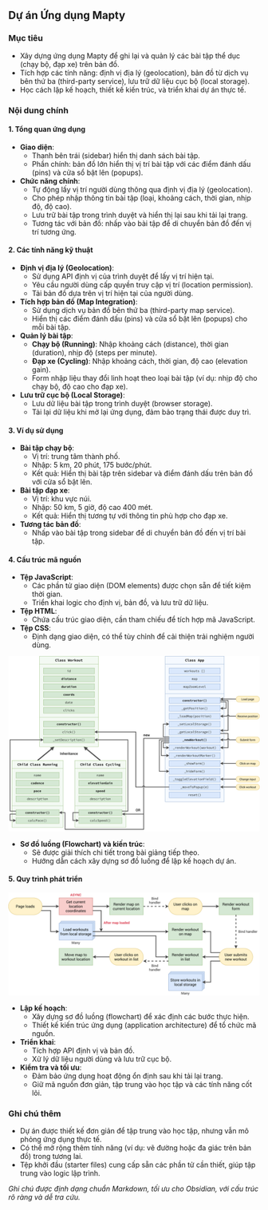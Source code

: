 ## Dự án Ứng dụng Mapty

### Mục tiêu

- Xây dựng ứng dụng Mapty để ghi lại và quản lý các bài tập thể dục (chạy bộ, đạp xe) trên bản đồ.
- Tích hợp các tính năng: định vị địa lý (geolocation), bản đồ từ dịch vụ bên thứ ba (third-party service), lưu trữ dữ liệu cục bộ (local storage).
- Học cách lập kế hoạch, thiết kế kiến trúc, và triển khai dự án thực tế.

### Nội dung chính

#### 1. Tổng quan ứng dụng

- **Giao diện**:
  - Thanh bên trái (sidebar) hiển thị danh sách bài tập.
  - Phần chính: bản đồ lớn hiển thị vị trí bài tập với các điểm đánh dấu (pins) và cửa sổ bật lên (popups).
- **Chức năng chính**:
  - Tự động lấy vị trí người dùng thông qua định vị địa lý (geolocation).
  - Cho phép nhập thông tin bài tập (loại, khoảng cách, thời gian, nhịp độ, độ cao).
  - Lưu trữ bài tập trong trình duyệt và hiển thị lại sau khi tải lại trang.
  - Tương tác với bản đồ: nhấp vào bài tập để di chuyển bản đồ đến vị trí tương ứng.

#### 2. Các tính năng kỹ thuật

- **Định vị địa lý (Geolocation)**:
  - Sử dụng API định vị của trình duyệt để lấy vị trí hiện tại.
  - Yêu cầu người dùng cấp quyền truy cập vị trí (location permission).
  - Tải bản đồ dựa trên vị trí hiện tại của người dùng.
- **Tích hợp bản đồ (Map Integration)**:
  - Sử dụng dịch vụ bản đồ bên thứ ba (third-party map service).
  - Hiển thị các điểm đánh dấu (pins) và cửa sổ bật lên (popups) cho mỗi bài tập.
- **Quản lý bài tập**:
  - **Chạy bộ (Running)**: Nhập khoảng cách (distance), thời gian (duration), nhịp độ (steps per minute).
  - **Đạp xe (Cycling)**: Nhập khoảng cách, thời gian, độ cao (elevation gain).
  - Form nhập liệu thay đổi linh hoạt theo loại bài tập (ví dụ: nhịp độ cho chạy bộ, độ cao cho đạp xe).
- **Lưu trữ cục bộ (Local Storage)**:
  - Lưu dữ liệu bài tập trong trình duyệt (browser storage).
  - Tải lại dữ liệu khi mở lại ứng dụng, đảm bảo trạng thái được duy trì.

#### 3. Ví dụ sử dụng

- **Bài tập chạy bộ**:
  - Vị trí: trung tâm thành phố.
  - Nhập: 5 km, 20 phút, 175 bước/phút.
  - Kết quả: Hiển thị bài tập trên sidebar và điểm đánh dấu trên bản đồ với cửa sổ bật lên.
- **Bài tập đạp xe**:
  - Vị trí: khu vực núi.
  - Nhập: 50 km, 5 giờ, độ cao 400 mét.
  - Kết quả: Hiển thị tương tự với thông tin phù hợp cho đạp xe.
- **Tương tác bản đồ**:
  - Nhấp vào bài tập trong sidebar để di chuyển bản đồ đến vị trí bài tập.

#### 4. Cấu trúc mã nguồn

- **Tệp JavaScript**:
  - Các phần tử giao diện (DOM elements) được chọn sẵn để tiết kiệm thời gian.
  - Triển khai logic cho định vị, bản đồ, và lưu trữ dữ liệu.
- **Tệp HTML**:
  - Chứa cấu trúc giao diện, cần tham chiếu để tích hợp mã JavaScript.
- **Tệp CSS**:
  - Định dạng giao diện, có thể tùy chỉnh để cải thiện trải nghiệm người dùng.

![Architecture](/JS-MaptyApp/Mapty-architecture-final.png)

- **Sơ đồ luồng (Flowchart) và kiến trúc**:
  - Sẽ được giải thích chi tiết trong bài giảng tiếp theo.
  - Hướng dẫn cách xây dựng sơ đồ luồng để lập kế hoạch dự án.

#### 5. Quy trình phát triển

![flowchart](/JS-MaptyApp/Mapty-flowchart.png)

- **Lập kế hoạch**:
  - Xây dựng sơ đồ luồng (flowchart) để xác định các bước thực hiện.
  - Thiết kế kiến trúc ứng dụng (application architecture) để tổ chức mã nguồn.
- **Triển khai**:
  - Tích hợp API định vị và bản đồ.
  - Xử lý dữ liệu người dùng và lưu trữ cục bộ.
- **Kiểm tra và tối ưu**:
  - Đảm bảo ứng dụng hoạt động ổn định sau khi tải lại trang.
  - Giữ mã nguồn đơn giản, tập trung vào học tập và các tính năng cốt lõi.

### Ghi chú thêm

- Dự án được thiết kế đơn giản để tập trung vào học tập, nhưng vẫn mô phỏng ứng dụng thực tế.
- Có thể mở rộng thêm tính năng (ví dụ: vẽ đường hoặc đa giác trên bản đồ) trong tương lai.
- Tệp khởi đầu (starter files) cung cấp sẵn các phần tử cần thiết, giúp tập trung vào logic lập trình.

_Ghi chú được định dạng chuẩn Markdown, tối ưu cho Obsidian, với cấu trúc rõ ràng và dễ tra cứu._
